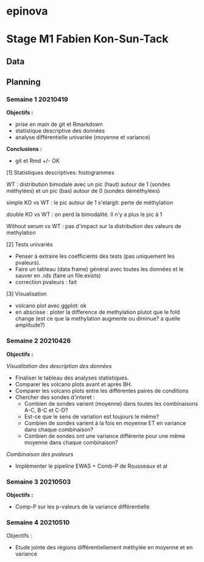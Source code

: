 # epinova


# Stage M1 Fabien Kon-Sun-Tack

## Data

## Planning

### Semaine 1 20210419

**Objectifs :** 

- prise en main de git et Rmarkdown
- statistique descriptive des données
- analyse différentielle univariée (moyenne et variance)

**Conclusions :** 

- git et Rmd +/- OK

[1] Statistiques descriptives: histogrammes

WT : distribution bimodale avec un pic (haut) autour de 1 (sondes méthylées) et un pic (bas) autour de 0 (sondes déméthylées)

simple KO vs WT : le pic autour de 1 s'elargit: perte de méthylation

double KO vs WT : on perd la bimodalité. Il n'y a plus le pic à 1

Without serum vs WT : pas d'impact sur la distribution des valeurs de methylation

[2] Tests univariés

- Penser à extraire les coefficients des tests (pas uniquement les pvaleurs). 
- Faire un tableau (data frame) général avec toutes les données et le sauver en .rds (faire un file.exists)
- correction pvaleurs : fait

[3] Visualisation

- volcano plot avec ggplot: ok
- en abscisse : ploter la difference de methylation plutot que le fold change (est ce que la methylation augmente ou diminue? a quelle amplitude?)

### Semaine 2 20210426

**Objectifs :**  

*Visualitation des description des données*

- Finaliser le tableau des analyses statistiques.
- Comparer les volcano plots avant et après BH. 
- Comparer les volcano plots entre les différentes paires de conditions
- Chercher des sondes d'interet :
  - Combien de sondes varient (moyenne) dans toutes les combinaisons A-C, B-C et C-D? 
  - Est-ce que le sens de variation est toujours le même?
  - Combien de sondes varient à la fois en moyenne ET en variance dans chaque combinaison?
  - Combien de sondes ont une variance différente pour une même moyenne dans chaque combinaison?
 
*Combinaison des pvaleurs*

- Implémenter le pipeline EWAS + Comb-P de Rousseaux et al



### Semaine 3 20210503

**Objectifs :** 

- Comp-P sur les p-valeurs de la variance différentielle

### Semaine 4 20210510

Objectifs :

- Etude jointe des régions différentiellement méthylée en moyenne et en variance